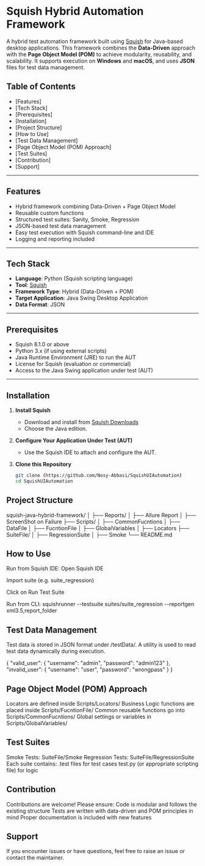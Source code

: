 # Squish Hybrid Automation Framework

A hybrid test automation framework built using [Squish](https://www.froglogic.com/squish/) for Java-based desktop applications. This framework combines the **Data-Driven** approach with the **Page Object Model (POM)** to achieve modularity, reusability, and scalability. It supports execution on **Windows** and **macOS**, and uses **JSON** files for test data management.



## Table of Contents

- [Features]
- [Tech Stack]
- [Prerequisites]
- [Installation]
- [Project Structure]
- [How to Use]
- [Test Data Management]
- [Page Object Model (POM) Approach]
- [Test Suites]
- [Contribution]
- [Support]

---

## Features

- Hybrid framework combining Data-Driven + Page Object Model
- Reusable custom functions
- Structured test suites: Sanity, Smoke, Regression
- JSON-based test data management
- Easy test execution with Squish command-line and IDE
- Logging and reporting included

---

## Tech Stack

- **Language**: Python (Squish scripting language)
- **Tool**: [Squish](https://www.froglogic.com/squish/)
- **Framework Type**: Hybrid (Data-Driven + POM)
- **Target Application**: Java Swing Desktop Application
- **Data Format**: JSON

---

## Prerequisites

- Squish 8.1.0 or above
- Python 3.x (if using external scripts)
- Java Runtime Environment (JRE) to run the AUT
- License for Squish (evaluation or commercial)
- Access to the Java Swing application under test (AUT)

---

## Installation

1. **Install Squish**
   - Download and install from [Squish Downloads](https://www.froglogic.com/squish/download/)
   - Choose the Java edition.

2. **Configure Your Application Under Test (AUT)**
   - Use the Squish IDE to attach and configure the AUT.

3. **Clone this Repository**
   ```bash
   git clone (https://github.com/Nosy-Abbasi/SquishUIAutomation)
   cd SquishUIAutomation

## Project Structure

squish-java-hybrid-framework/
│
├── Reports/
│   ├── Allure Report
│   ├── ScreenShot on Failure
├── Scripts/
│   ├── CommonFucntions
│   ├── DataFile
│   ├── FucntionFile
│   ├── GlobalVariables
│   ├── Locators
├── SuiteFile/
│   ├── RegressionSuite
│   ├── Smoke
└── README.md

## How to Use

Run from Squish IDE:
Open Squish IDE

Import suite (e.g. suite_regression)

Click on Run Test Suite

Run from CLI:
squishrunner --testsuite suites/suite_regression --reportgen xml3.5,report_folder


## Test Data Management

Test data is stored in JSON format under /testData/.
A utility is used to read test data dynamically during execution.

{
  "valid_user": {
    "username": "admin",
    "password": "admin123"
  },
  "invalid_user": {
    "username": "user",
    "password": "wrongpass"
  }
}


## Page Object Model (POM) Approach

Locators are defined inside Scripts/Locators/
Business Logic functions are placed inside Scripts/FucntionFile/
Common reusable functions go into Scripts/CommonFucntions/
Global settings or variables in Scripts/GlobalVariables/


## Test Suites

Smoke Tests: SuiteFile/Smoke
Regression Tests: SuiteFile/RegressionSuite
Each suite contains:
.test files for test cases
test.py (or appropriate scripting file) for logic

## Contribution

Contributions are welcome! Please ensure:
Code is modular and follows the existing structure
Tests are written with data-driven and POM principles in mind
Proper documentation is included with new features

## Support
If you encounter issues or have questions, feel free to raise an issue or contact the maintainer.


